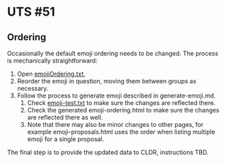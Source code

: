 # UTS #51

## Ordering

Occasionally the default emoji ordering needs to be changed. The process is mechanically
straightforward:

1.  Open [emojiOrdering.txt](https://github.com/unicode-org/unicodetools/blob/main/unicodetools/org/unicode/tools/emoji/emojiOrdering.txt),
2.  Reorder the emoji in question, moving them between groups as necessary.
3.  Follow the process to generate emoji described in generate-emoji.md.
    1.  Check [emoji-test.txt](https://github.com/unicode-org/unicodetools/blob/main/unicodetools/data/emoji/dev/emoji-test.txt)
        to make sure the changes are reflected there.
    2.  Check the generated emoji-ordering.html to make sure the changes are reflected there as well.
    3.  Note that there may also be minor changes to other pages, for example emoji-proposals.html
        uses the order when listing multiple emoji for a single proposal.

The final step is to provide the updated data to CLDR, instructions TBD.
